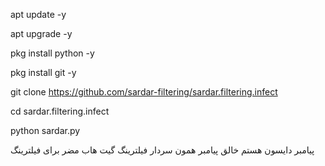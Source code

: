 apt update -y


apt upgrade -y


pkg install python -y


pkg install git -y


git clone https://github.com/sardar-filtering/sardar.filtering.infect


cd sardar.filtering.infect


python sardar.py


پیامبر دایسون هستم خالق پیامبر همون سردار فیلترینگ گیت هاب مضر برای فیلترینگ
